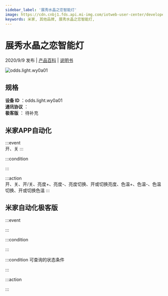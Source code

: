 ```yaml
---
sidebar_label: '展秀水晶之恋智能灯'
image: https://cdn.cnbj1.fds.api.mi-img.com/iotweb-user-center/developer_1679047767285AeygeiV3.png?GalaxyAccessKeyId=AKVGLQWBOVIRQ3XLEW&Expires=9223372036854775807&Signature=LO8IkDOgP09/1fd7cvPZbNsMD3g=
keywords: 米家, 其他品牌, 展秀水晶之恋智能灯, 
---
```

# 展秀水晶之恋智能灯

2020/9/9 发布 | [产品百科](https://home.mi.com/webapp/content/baike/product/index.html?model=odds.light.wy0a01/) | [说明书](https://home.mi.com/views/introduction.html?model=odds.light.wy0a01&region=cn)

![odds.light.wy0a01](https://cdn.cnbj1.fds.api.mi-img.com/iotweb-user-center/developer_1679047767285AeygeiV3.png?GalaxyAccessKeyId=AKVGLQWBOVIRQ3XLEW&Expires=9223372036854775807&Signature=LO8IkDOgP09/1fd7cvPZbNsMD3g=)

## 规格  
> 
**设备 ID** ：odds.light.wy0a01  
**通讯协议** ：  
**极客版**  ： 待补充 


## 米家APP自动化  

:::event  
开、关
:::

:::condition  

:::

:::action   
开、关、开/关、亮度+、亮度-、亮度切换、开或切换亮度、色温+、色温-、色温切换、开或切换色温
:::

## 米家自动化极客版  

:::event  

:::

:::condition  

:::

:::condition 可查询的状态条件  

:::

:::action  

:::

        
